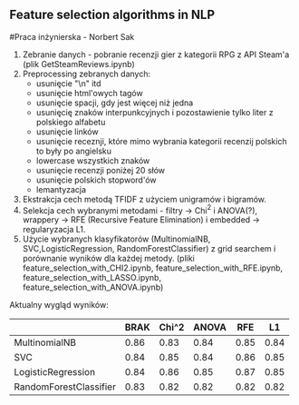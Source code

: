 ## Feature selection algorithms in NLP
#Praca inżynierska - Norbert Sak

1. Zebranie danych - pobranie recenzji gier z kategorii RPG z API Steam'a (plik GetSteamReviews.ipynb)
2. Preprocessing zebranych danych:
    * usunięcie "\n" itd
    * usunięcie html'owych tagów
    * usunięcie spacji, gdy jest więcej niż jedna
    * usunięcię znaków interpunkcyjnych i pozostawienie tylko liter z polskiego alfabetu
    * usunięcie linków
    * usunięcie receznji, które mimo wybrania kategorii recenzij polskich to były po angielsku
    * lowercase wszystkich znaków
    * usunięcie recenzji poniżej 20 słów
    * usunięcie polskich stopword'ów
    * lemantyzacja
3. Ekstrakcja cech metodą TFIDF z użyciem unigramów i bigramów.
4. Selekcja cech wybranymi metodami - filtry -> Chi$^2$ i ANOVA(?), wrappery -> RFE (Recursive Feature Elimination) i embedded -> regularyzacja L1.
5. Użycie wybranych klasyfikatorów (MultinomialNB, SVC,LogisticRegression, RandomForestClassifier) z grid searchem i porównanie wyników dla każdej metody.
(pliki feature_selection_with_CHI2.ipynb, feature_selection_with_RFE.ipynb, feature_selection_with_LASSO.ipynb, feature_selection_with_ANOVA.ipynb)

Aktualny wygląd wyników:

|                         | BRAK  | Chi^2 | ANOVA | RFE   | L1    |
|-------------------------|-------|-------|-------|-------|-------|
| MultinomialNB           | 0.86  | 0.83  | 0.84  | 0.85  | 0.84  |
| SVC                     | 0.84  | 0.85  | 0.84  | 0.86  | 0.85  |
| LogisticRegression      | 0.84  | 0.86  | 0.85  | 0.87  | 0.85  |
| RandomForestClassifier  | 0.83  | 0.82  | 0.82  | 0.82  | 0.82  |


